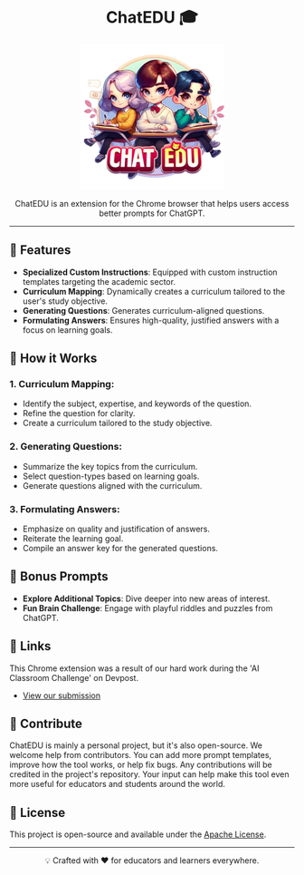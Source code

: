 <h1 align="center">ChatEDU 🎓</h1>
<p align="center">
  <img src="chateduicon.png" width="256px" height="256px">
</p>
<p align="center">
  ChatEDU is an extension for the Chrome browser that helps users access better prompts for ChatGPT.
</p>

---

## 🎯 Features

- **Specialized Custom Instructions**: Equipped with custom instruction templates targeting the academic sector.
- **Curriculum Mapping**: Dynamically creates a curriculum tailored to the user's study objective.
- **Generating Questions**: Generates curriculum-aligned questions.
- **Formulating Answers**: Ensures high-quality, justified answers with a focus on learning goals.

## 🚀 How it Works

### 1. Curriculum Mapping:
   - Identify the subject, expertise, and keywords of the question.
   - Refine the question for clarity.
   - Create a curriculum tailored to the study objective.

### 2. Generating Questions:
   - Summarize the key topics from the curriculum.
   - Select question-types based on learning goals.
   - Generate questions aligned with the curriculum.

### 3. Formulating Answers:
   - Emphasize on quality and justification of answers.
   - Reiterate the learning goal.
   - Compile an answer key for the generated questions.

## 🎉 Bonus Prompts
- **Explore Additional Topics**: Dive deeper into new areas of interest.
- **Fun Brain Challenge**: Engage with playful riddles and puzzles from ChatGPT.

## 🔗 Links

This Chrome extension was a result of our hard work during the 'AI Classroom Challenge' on Devpost. 
- [View our submission](https://devpost.com/software/chat-edu)


## 🤝 Contribute

ChatEDU is mainly a personal project, but it's also open-source. We welcome help from contributors. You can add more prompt templates, improve how the tool works, or help fix bugs. Any contributions will be credited in the project's repository. Your input can help make this tool even more useful for educators and students around the world.

## 📜 License

This project is open-source and available under the [Apache License](LICENSE).

---

<p align="center">
  💡 Crafted with ❤️ for educators and learners everywhere.
</p>

